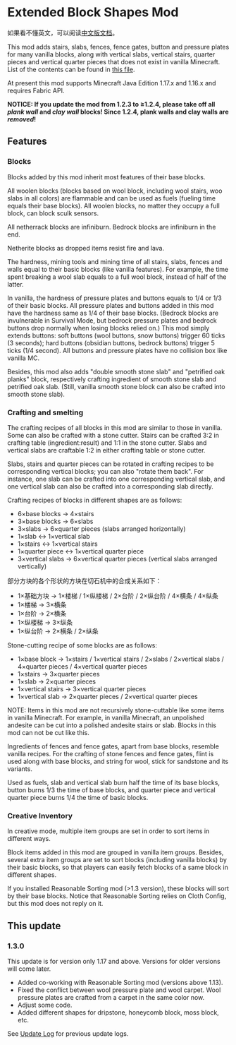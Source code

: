 # Extended Block Shapes Mod

如果看不懂英文，可以阅读[中文版文档](README.md)。

This mod adds stairs, slabs, fences, fence gates, button and pressure plates for many vanilla blocks, along with vertical slabs, vertical stairs, quarter pieces and vertical quarter pieces that does not exist in vanilla Minecraft. List of the contents can be found in [this file](BlockList.md).

At present this mod supports Minecraft Java Edition 1.17.x and 1.16.x and requires Fabric API.

**NOTICE: If you update the mod from 1.2.3 to ≥1.2.4, please take off all _plank wall_ and _clay wall_ blocks! Since 1.2.4, plank walls and clay walls are _removed_!**

## Features

### Blocks

Blocks added by this mod inherit most features of their base blocks.

All woolen blocks (blocks based on wool block, including wool stairs, woo slabs in all colors) are flammable and can be used as fuels (fueling time equals their base blocks). All woolen blocks, no matter they occupy a full block, can block sculk sensors.

All netherrack blocks are infiniburn. Bedrock blocks are infiniburn in the end.

Netherite blocks as dropped items resist fire and lava.

The hardness, mining tools and mining time of all stairs, slabs, fences and walls equal to their basic blocks (like vanilla features). For example, the time spent breaking a wool slab equals to a full wool block, instead of half of the latter.

In vanilla, the hardness of pressure plates and buttons equals to 1/4 or 1/3 of their basic blocks. All pressure plates and buttons added in this mod have the hardness same as 1/4 of their base blocks. (Bedrock blocks are invulnerable in Survival Mode, but bedrock pressure plates and bedrock buttons drop normally when losing blocks relied on.) This mod simply extends buttons: soft buttons (wool buttons, snow buttons) trigger 60 ticks (3 seconds); hard buttons (obsidian buttons, bedrock buttons) trigger 5 ticks (1/4 second). All buttons and pressure plates have no collision box like vanilla MC.

Besides, this mod also adds "double smooth stone slab" and "petrified oak planks" block, respectively crafting ingredient of smooth stone slab and petrified oak slab. (Still, vanilla smooth stone block can also be crafted into smooth stone slab).

### Crafting and smelting

The crafting recipes of all blocks in this mod are similar to those in vanilla. Some can also be crafted with a stone cutter. Stairs can be crafted 3:2 in crafting table (ingredient:result) and 1:1 in the stone cutter. Slabs and vertical slabs are craftable 1:2 in either crafting table or stone cutter.

Slabs, stairs and quarter pieces can be rotated in crafting recipes to be corresponding vertical blocks; you can also "rotate them back". For instance, one slab can be crafted into one corresponding vertical slab, and one vertical slab can also be crafted into a corresponding slab directly.


Crafting recipes of blocks in different shapes are as follows:

- 6×base blocks → 4×stairs
- 3×base blocks → 6×slabs
- 3×slabs → 6×quarter pieces (slabs arranged horizontally)
- 1×slab ↔ 1×vertical slab
- 1×stairs ↔ 1×vertical stairs
- 1×quarter piece ↔ 1×vertical quarter piece
- 3×vertical slabs → 6×vertical quarter pieces (vertical slabs arranged vertically)

部分方块的各个形状的方块在切石机中的合成关系如下：

- 1×基础方块 → 1×楼梯 / 1×纵楼梯 / 2×台阶 / 2×纵台阶 / 4×横条 / 4×纵条
- 1×楼梯 → 3×横条
- 1×台阶 → 2×横条
- 1×纵楼梯 → 3×纵条
- 1×纵台阶 → 2×横条 / 2×纵条

Stone-cutting recipe of some blocks are as follows:

- 1×base block → 1×stairs / 1×vertical stairs / 2×slabs / 2×vertical slabs / 4×quarter pieces / 4×vertical quarter pieces
- 1×stairs → 3×quarter pieces
- 1×slab → 2×quarter pieces
- 1×vertical stairs → 3×vertical quarter pieces
- 1×vertical slab → 2×quarter pieces / 2×vertical quarter pieces

NOTE: Items in this mod are not recursively stone-cuttable like some items in vanilla Minecraft. For example, in vanilla Minecraft, an unpolished andesite can be cut into a polished andesite stairs or slab. Blocks in this mod can not be cut like this.

Ingredients of fences and fence gates, apart from base blocks, resemble vanilla recipes. For the crafting of stone fences and fence gates, flint is used along with base blocks, and string for wool, stick for sandstone and its variants.

Used as fuels, slab and vertical slab burn half the time of its base blocks, button burns 1/3 the time of base blocks, and quarter piece and vertical quarter piece burns 1/4 the time of basic blocks.

### Creative Inventory

In creative mode, multiple item groups are set in order to sort items in different ways.

Block items added in this mod are grouped in vanilla item groups. Besides, several extra item groups are set to sort blocks (including vanilla blocks) by their basic blocks, so that players can easily fetch blocks of a same block in different shapes.

If you installed Reasonable Sorting mod (>1.3 version), these blocks will sort by their base blocks. Notice that Reasonable Sorting relies on Cloth Config, but this mod does not reply on it.

## This update

### 1.3.0

This update is for version only 1.17 and above. Versions for older versions will come later.

- Added co-working with Reasonable Sorting mod (versions above 1.13).
- Fixed the conflict between wool pressure plate and wool carpet. Wool pressure plates are crafted from a carpet in the same color now.
- Adjust some code.
- Added different shapes for dripstone, honeycomb block, moss block, etc.

See [Update Log](UpdateLog.md) for previous update logs.